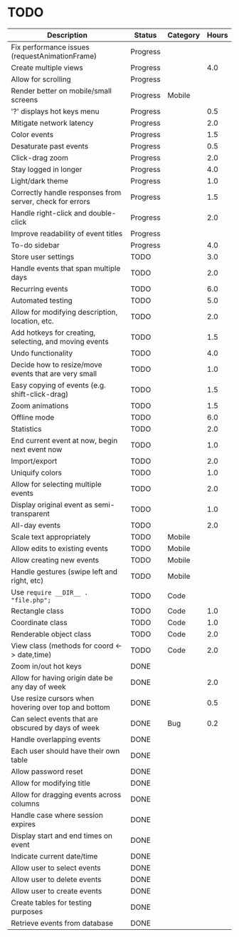 # TODO

|Description                                                |Status  |Category|Hours|
|-----------------------------------------------------------|--------|--------|-----|
| Fix performance issues (requestAnimationFrame)            |Progress|        |     |
| Create multiple views                                     |Progress|        | 4.0 |
| Allow for scrolling                                       |Progress|        |     |
| Render better on mobile/small screens                     |Progress|Mobile  |     |
| '?' displays hot keys menu                                |Progress|        | 0.5 |
| Mitigate network latency                                  |Progress|        | 2.0 |
| Color events                                              |Progress|        | 1.5 |
| Desaturate past events                                    |Progress|        | 0.5 |
| Click-drag zoom                                           |Progress|        | 2.0 |
| Stay logged in longer                                     |Progress|        | 4.0 |
| Light/dark theme                                          |Progress|        | 1.0 |
| Correctly handle responses from server, check for errors  |Progress|        | 1.5 |
| Handle right-click and double-click                       |Progress|        | 2.0 |
| Improve readability of event titles                       |Progress|        |     |
| To-do sidebar                                             |Progress|        | 4.0 |
| Store user settings                                       |TODO    |        | 3.0 |
| Handle events that span multiple days                     |TODO    |        | 2.0 |
| Recurring events                                          |TODO    |        | 6.0 |
| Automated testing                                         |TODO    |        | 5.0 |
| Allow for modifying description, location, etc.           |TODO    |        | 2.0 |
| Add hotkeys for creating, selecting, and moving events    |TODO    |        | 1.5 |
| Undo functionality                                        |TODO    |        | 4.0 |
| Decide how to resize/move events that are very small      |TODO    |        | 1.0 |
| Easy copying of events (e.g. shift-click-drag)            |TODO    |        | 1.5 |
| Zoom animations                                           |TODO    |        | 1.5 |
| Offline mode                                              |TODO    |        | 6.0 |
| Statistics                                                |TODO    |        | 2.0 |
| End current event at now, begin next event now            |TODO    |        | 1.0 |
| Import/export                                             |TODO    |        | 2.0 |
| Uniquify colors                                           |TODO    |        | 1.0 |
| Allow for selecting multiple events                       |TODO    |        | 2.0 |
| Display original event as semi-transparent                |TODO    |        | 1.0 |
| All-day events                                            |TODO    |        | 2.0 |
| Scale text appropriately                                  |TODO    |Mobile  |     |
| Allow edits to existing events                            |TODO    |Mobile  |     |
| Allow creating new events                                 |TODO    |Mobile  |     |
| Handle gestures (swipe left and right, etc)               |TODO    |Mobile  |     |
| Use `require __DIR__ . "file.php";`                       |TODO    |Code    |     |
| Rectangle class                                           |TODO    |Code    | 1.0 |
| Coordinate class                                          |TODO    |Code    | 1.0 |
| Renderable object class                                   |TODO    |Code    | 2.0 |
| View class (methods for coord <-> date,time)              |TODO    |Code    | 2.0 |
| Zoom in/out hot keys                                      |DONE    |        |     |
| Allow for having origin date be any day of week           |DONE    |        | 2.0 |
| Use resize cursors when hovering over top and bottom      |DONE    |        | 0.5 |
| Can select events that are obscured by days of week       |DONE    |Bug     | 0.2 |
| Handle overlapping events                                 |DONE    |        |     |
| Each user should have their own table                     |DONE    |        |     |
| Allow password reset                                      |DONE    |        |     |
| Allow for modifying title                                 |DONE    |        |     |
| Allow for dragging events across columns                  |DONE    |        |     |
| Handle case where session expires                         |DONE    |        |     |
| Display start and end times on event                      |DONE    |        |     |
| Indicate current date/time                                |DONE    |        |     |
| Allow user to select events                               |DONE    |        |     |
| Allow user to delete events                               |DONE    |        |     |
| Allow user to create events                               |DONE    |        |     |
| Create tables for testing purposes                        |DONE    |        |     |
| Retrieve events from database                             |DONE    |        |     |
